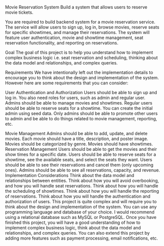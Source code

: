 Movie Reservation System
Build a system that allows users to reserve movie tickets.



You are required to build backend system for a movie reservation service. The service will allow users to sign up, log in, browse movies, reserve seats for specific showtimes, and manage their reservations. The system will feature user authentication, movie and showtime management, seat reservation functionality, and reporting on reservations.

Goal
The goal of this project is to help you understand how to implement complex business logic i.e. seat reservation and scheduling, thinking about the data model and relationships, and complex queries.

Requirements
We have intentionally left out the implementation details to encourage you to think about the design and implementation of the system. However here are some requirements that you can consider:

User Authentication and Authorization
Users should be able to sign up and log in.
You also need roles for users, such as admin and regular user. Admins should be able to manage movies and showtimes.
Regular users should be able to reserve seats for a showtime.
You can create the initial admin using seed data. Only admins should be able to promote other users to admin and be able to do things related to movie management, reporting, etc.

Movie Management
Admins should be able to add, update, and delete movies.
Each movie should have a title, description, and poster image.
Movies should be categorized by genre.
Movies should have showtimes.
Reservation Management
Users should be able to get the movies and their show times for a specific date.
Users should be able to reserve seats for a showtime, see the available seats, and select the seats they want.
Users should be able to see their reservations and cancel them (only upcoming ones).
Admins should be able to see all reservations, capacity, and revenue.
Implementation Considerations
Think about the data model and relationships between entities.
Think about how you will avoid overbooking, and how you will handle seat reservations.
Think about how you will handle the scheduling of showtimes.
Think about how you will handle the reporting of reservations.
Think about how you will handle the authentication and authorization of users.
This project is quite complex and will require you to think about the design and implementation of the system. You can use any programming language and database of your choice. I would recommend using a relational database such as MySQL or PostgreSQL. Once you have finished this project, you will have a good understanding of how to implement complex business logic, think about the data model and relationships, and complex queries. You can also extend this project by adding more features such as payment processing, email notifications, etc.
